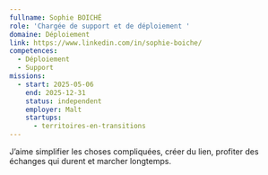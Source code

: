 ```yaml
---
fullname: Sophie BOICHÉ
role: 'Chargée de support et de déploiement '
domaine: Déploiement
link: https://www.linkedin.com/in/sophie-boiche/
competences:
  - Déploiement
  - Support
missions:
  - start: 2025-05-06
    end: 2025-12-31
    status: independent
    employer: Malt
    startups:
      - territoires-en-transitions
---
```

J’aime simplifier les choses compliquées, créer du lien, profiter des échanges qui durent et marcher longtemps. 